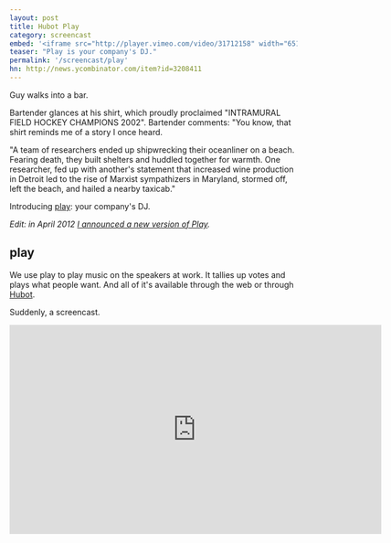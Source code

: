 ```yaml
---
layout: post
title: Hubot Play
category: screencast
embed: '<iframe src="http://player.vimeo.com/video/31712158" width="651" height="366" frameborder="0" webkitAllowFullScreen allowFullScreen></iframe>'
teaser: "Play is your company's DJ."
permalink: '/screencast/play'
hn: http://news.ycombinator.com/item?id=3208411
---
```


Guy walks into a bar.

Bartender glances at his shirt, which proudly proclaimed "INTRAMURAL FIELD
HOCKEY CHAMPIONS 2002". Bartender comments: "You know, that shirt reminds me of
a story I once heard.

"A team of researchers ended up shipwrecking their oceanliner on a beach.
Fearing death, they built shelters and huddled together for warmth. One
researcher, fed up with another's statement that increased wine production in
Detroit led to the rise of Marxist sympathizers in Maryland, stormed off, left
the beach, and hailed a nearby taxicab."

Introducing [play][play]: your company's DJ.

*Edit: in April 2012 [I announced a new version of Play](/talk/play).*

## play

We use play to play music on the speakers at work. It tallies up votes and
plays what people want. And all of it's available through the web or through
[Hubot][hubot].

Suddenly, a screencast.

<iframe src="http://player.vimeo.com/video/31712158" width="651" height="366" frameborder="0" webkitAllowFullScreen allowFullScreen></iframe>

[play]:  https://github.com/holman/play
[hubot]: https://github.com/github/hubot